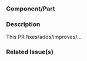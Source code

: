 ### Component/Part
<!-- e.g markdown editor -->

### Description
This PR fixes/adds/improves/...

### Related Issue(s)
<!-- e.g #123 -->
